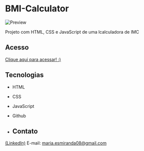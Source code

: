 # BMI-Calculator
![Preview](https://github.com/MaduSales/BMI-Calculator/assets/166547195/5c0e3445-a78c-4feb-b23a-092499ac88ab)

Projeto com HTML, CSS e JavaScript de uma lcalculadora de IMC 

## Acesso

[Clique aqui para acessar! :)](hhttps://madusales.github.io/BMI-Calculator/)

## Tecnologias
- HTML
- CSS
- JavaScript
- Github

- ## Contato
[(LinkedIn)](www.linkedin.com/in/maria-eduarda-de-sales-78a04221b)
E-mail: maria.esmiranda08@gmail.com
